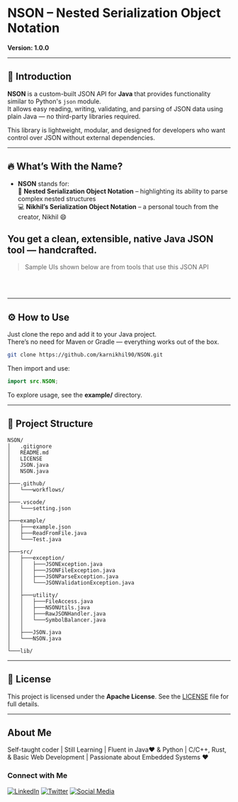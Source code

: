 # NSON – Nested Serialization Object Notation  
**Version: 1.0.0**

---

## 📌 Introduction

**NSON** is a custom-built JSON API for **Java** that provides functionality similar to Python's `json` module.  
It allows easy reading, writing, validating, and parsing of JSON data using plain Java — no third-party libraries required.

This library is lightweight, modular, and designed for developers who want control over JSON without external dependencies.

---

## 🔥 What’s With the Name?

- **NSON** stands for:  
  🧬 **Nested Serialization Object Notation** – highlighting its ability to parse complex nested structures  
  💻 **Nikhil’s Serialization Object Notation** – a personal touch from the creator, Nikhil 😄  

You get a clean, extensible, native Java JSON tool — handcrafted.
---
<!-- ## 📸 Screenshots -->

> Sample UIs shown below are from tools that use this JSON API

<!-- # Screen Short -->
<!-- <p align="center">
  <img src="util/HomePage.png" width="30%" />
  <img src="util/SettingPage.png" width="30%" />
  <img src="util/loginPage.png" width="30%" />
  <img src="util/CreatingAccount.png" width="30%" />
  <img src="util/login_Success.png" width="30%" />
  <img src="util/asking_logout.png" width="30%" />
</p> -->
<br><br>

---

## ⚙️ How to Use

Just clone the repo and add it to your Java project.  
There’s no need for Maven or Gradle — everything works out of the box.

```bash
git clone https://github.com/karnikhil90/NSON.git
````

Then import and use:

```java
import src.NSON;
```

To explore usage, see the **example/** directory.

---

## 📁 Project Structure

```
NSON/
│   .gitignore
│   README.md
│   LICENSE
│   JSON.java
│   NSON.java
│
├───.github/
│   └───workflows/
│
├───.vscode/
│   └───setting.json
│
├───example/
│   ├───example.json
│   ├───ReadFromFile.java
│   └───Test.java
│
├───src/
│   ├───exception/
│   │   ├───JSONException.java
│   │   ├───JSONFileException.java
│   │   ├───JSONParseException.java
│   │   └───JSONValidationException.java
│   │
│   ├───utility/
│   │   ├───FileAccess.java
│   │   ├───NSONUtils.java
│   │   ├───RawJSONHandler.java
│   │   └───SymbolBalancer.java
│   │
│   ├───JSON.java
│   └───NSON.java
│
└───lib/
```

---

## 📜 License

This project is licensed under the **Apache License**.
See the [LICENSE](LICENSE) file for full details.

---

## About Me

Self-taught coder | Still Learning | Fluent in Java❤️ & Python | C/C++, Rust, & Basic Web Development | Passionate about Embedded Systems ❤️

### Connect with Me

[![LinkedIn](https://img.shields.io/badge/LinkedIn-0A66C2?style=for-the-badge&logo=linkedin&logoColor=white)](https://www.linkedin.com/in/karnikhil90/)
[![Twitter](https://img.shields.io/badge/Twitter-1DA1F2?style=for-the-badge&logo=twitter&logoColor=white)](https://x.com/karnikhil90)
[![Social Media](https://img.shields.io/badge/Social%20Media-000000?style=for-the-badge&logo=google&logoColor=white)](https://linktr.ee/karnikhil90)
